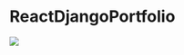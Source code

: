# ReactDjangoPortfolio



<div> <img src="https://drive.google.com/uc?id=1LRHN7Gqq3ct6oT2e1-BOB-3Ckj5evRFj"  />
